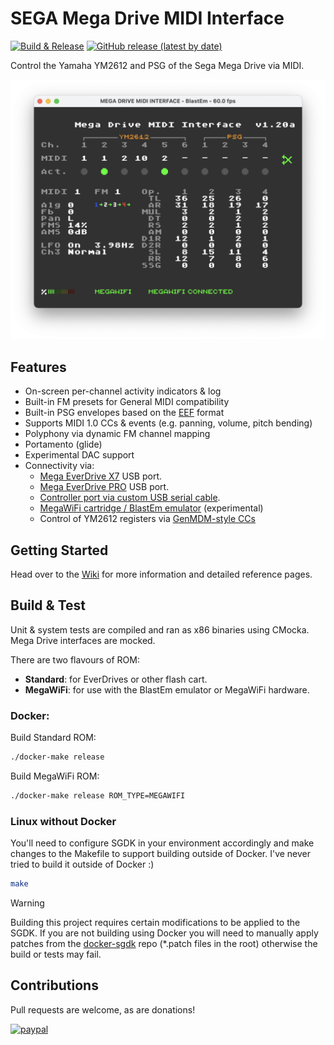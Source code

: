 # SEGA Mega Drive MIDI Interface
[![Build & Release](https://github.com/rhargreaves/mega-drive-midi-interface/actions/workflows/build.yml/badge.svg)](https://github.com/rhargreaves/mega-drive-midi-interface/actions/workflows/build.yml) [![GitHub release (latest by date)](https://img.shields.io/github/v/release/rhargreaves/mega-drive-midi-interface?style=plastic)](https://github.com/rhargreaves/mega-drive-midi-interface/releases)

Control the Yamaha YM2612 and PSG of the Sega Mega Drive via MIDI.

<p align="center">
    <img src="https://github.com/rhargreaves/mega-drive-midi-interface/raw/main/docs/blastem_chan.png" width="600" />
</p>

## Features

- On-screen per-channel activity indicators & log
- Built-in FM presets for General MIDI compatibility
- Built-in PSG envelopes based on the [EEF](https://github.com/rhargreaves/mega-drive-midi-interface/wiki/PSG-Envelopes) format
- Supports MIDI 1.0 CCs & events (e.g. panning, volume, pitch bending)
- Polyphony via dynamic FM channel mapping
- Portamento (glide)
- Experimental DAC support
- Connectivity via:
  - [Mega EverDrive X7](https://krikzz.com/store/home/33-mega-everdrive-x7.html) USB port.
  - [Mega EverDrive PRO](https://krikzz.com/store/home/59-mega-everdrive-pro.html) USB port.
  - [Controller port via custom USB serial cable](https://github.com/rhargreaves/mega-drive-serial-port#hardware).
  - [MegaWiFi cartridge / BlastEm emulator](https://github.com/rhargreaves/mega-drive-midi-interface/wiki/BlastEm-&-MegaWiFi-Guide) (experimental)
  - Control of YM2612 registers via [GenMDM-style CCs](https://catskullelectronics.com/pages/genmdm-manual)

## Getting Started

Head over to the [Wiki](https://github.com/rhargreaves/mega-drive-midi-interface/wiki/Getting-Started) for more information and detailed reference pages.

## Build & Test

Unit & system tests are compiled and ran as x86 binaries using CMocka. Mega Drive interfaces are mocked.

There are two flavours of ROM:

- **Standard**: for EverDrives or other flash cart.
- **MegaWiFi**: for use with the BlastEm emulator or MegaWiFi hardware.

### Docker:

Build Standard ROM:

```sh
./docker-make release
```

Build MegaWiFi ROM:

```sh
./docker-make release ROM_TYPE=MEGAWIFI
```

### Linux without Docker

You'll need to configure SGDK in your environment accordingly and make changes to the Makefile to support building outside of Docker. I've never tried to build it outside of Docker :)

```sh
make
```

> [!WARNING]
> Building this project requires certain modifications to be applied to the SGDK. If you are not building using Docker you will need to manually apply patches from the [docker-sgdk](https://github.com/rhargreaves/docker-sgdk) repo (*.patch files in the root) otherwise the build or tests may fail.

## Contributions

Pull requests are welcome, as are donations!

[![paypal](https://www.paypalobjects.com/en_US/i/btn/btn_donateCC_LG.gif)](https://www.paypal.com/cgi-bin/webscr?cmd=_s-xclick&hosted_button_id=4VY6LCUMYLD42&source=url)
